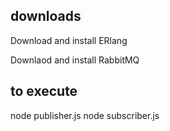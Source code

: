 downloads
---------

Download and install ERlang

Downlaod and install RabbitMQ 

to execute
-----------

node publisher.js
node subscriber.js